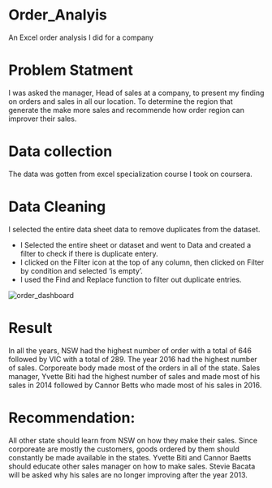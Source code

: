 # Order_Analyis
An Excel order analysis I did for a company
 # Problem Statment
 
I was asked the manager, Head of sales at a company, to present my finding on orders and sales in all our location. To determine the region that generate the make more sales and recommende how order region can improver their sales.

# Data collection
The data was gotten from excel specialization course I took on coursera. 

# Data Cleaning 

I selected the entire data sheet data to remove duplicates from the dataset. 
* I Selected the entire sheet or dataset and went to Data and created a filter to check if there is duplicate entery.
* I clicked on the Filter icon at the top of any column, then clicked on Filter by condition and selected ‘is empty’.  
* I used the Find and Replace function to filter out duplicate entries.

![order_dashboard](https://user-images.githubusercontent.com/78624637/178249400-f8ebe28c-209b-44c3-a7b9-b6169230e1cb.PNG)

# Result

In all the years, NSW had the highest number of order with a total of 646 followed by VIC with a total of 289.
The year 2016 had the highest number of sales.
Corporeate body made most of the orders in all of the state.
Sales manager, Yvette Biti had the highest number of sales and made most of his sales in 2014 followed by Cannor Betts who made most of his sales in 2016.

# Recommendation:
All other state should learn from NSW on how they make their sales.
Since corporeate are mostly the customers, goods ordered by them should constantly be made available in the states.
Yvette Biti and Cannor Baetts should educate other sales manager on how to make sales.
Stevie Bacata will be asked why his sales are no longer improving after the year 2013.
  
